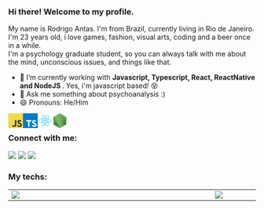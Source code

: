 ### Hi there! Welcome to my profile.

My name is Rodrigo Antas. I'm from Brazil, currently living in Rio de Janeiro. <br />
I'm 23 years old, i love games, fashion, visual arts, coding and a beer once in a while. <br />
I'm a psychology graduate student, so you can always talk with me about the mind, unconscious issues, and things like that.

- 🔭 I’m currently working with <strong> Javascript, Typescript, React, ReactNative and NodeJS </strong>. Yes, i'm javascript based! 😵
- 💬 Ask me something about psychoanalysis :)
- 😄 Pronouns: He/Him


<img align="left" alt="Javascript" width="30px" src="https://raw.githubusercontent.com/github/explore/80688e429a7d4ef2fca1e82350fe8e3517d3494d/topics/javascript/javascript.png" />
<img align="left" alt="Typescript" width="30px" src="https://raw.githubusercontent.com/github/explore/80688e429a7d4ef2fca1e82350fe8e3517d3494d/topics/typescript/typescript.png" />
<img align="left" alt="React and React native" width="30px" src="https://raw.githubusercontent.com/github/explore/80688e429a7d4ef2fca1e82350fe8e3517d3494d/topics/react/react.png" />
<img align="left" alt="NodeJS" width="30px" src="https://raw.githubusercontent.com/github/explore/80688e429a7d4ef2fca1e82350fe8e3517d3494d/topics/nodejs/nodejs.png" />



<br />

### Connect with me:

<a href="https://www.linkedin.com/in/rodrigo-antas-1795071b3/"><img src="https://img.shields.io/badge/linkedin-%230077B5.svg?&style=for-the-badge&logo=linkedin&logoColor=white"></img></a> 
<a href="mailto:rodr.antas@gmail.com"><img src="https://img.shields.io/badge/gmail-D14836?&style=for-the-badge&logo=gmail&logoColor=white"></img></a>
<a href="https://t.me/rodrigoantas"><img src="https://img.shields.io/badge/telegram-D14836?color=2CA5E0&style=for-the-badge&logo=telegram&logoColor=white"></img></a>



### My techs:

<center>
  <table>
    <tr>
        <td><img width="400px" align="left" src="https://github-readme-stats.vercel.app/api/top-langs/?username=rodrigoantas&hide=html&layout=compact&theme=buefy" /></td>
        <td><img width="495px" align="left" src="https://github-readme-stats.vercel.app/api?username=rodrigoantas&theme=buefy"/></td>
    </tr>   
  </table>
</center>  
